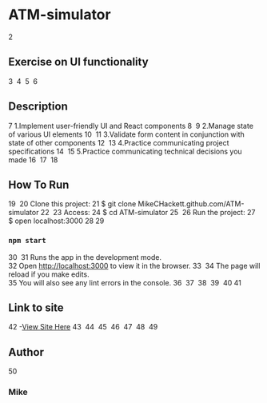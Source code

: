 # ATM-simulator
2
## Exercise on UI functionality
3
​
4
​
5
​
6
## Description
7
1.Implement user-friendly UI and React components
8
​
9
 2.Manage state of various UI elements
10
​
11
 3.Validate form content in conjunction with state of other components
12
​
13
 4.Practice communicating project specifications 
14
​
15
 5.Practice communicating technical decisions you made
16
​
17
​
18
## How To Run
19
​
20
Clone this project:
21
$ git clone MikeCHackett.github.com/ATM-simulator
22
​
23
Access:
24
$ cd ATM-simulator
25
​
26
Run the project:
27
$ open localhost:3000
28
​
29
### `npm start`
30
​
31
Runs the app in the development mode.\
32
Open [http://localhost:3000](http://localhost:3000) to view it in the browser.
33
​
34
The page will reload if you make edits.\
35
You will also see any lint errors in the console.
36
​
37
​
38
​
39
​
40
​
41
## Link to site
42
-[View Site Here](https://mikechackett.github.io/atm-simulator)
43
​
44
​
45
​
46
​
47
​
48
​
49
## Author
50
### Mike 